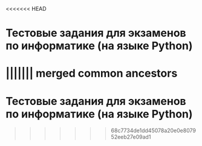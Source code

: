 <<<<<<< HEAD

# Тестовые задания для экзаменов по информатике (на языке Python)
||||||| merged common ancestors
=======
# Тестовые задания для экзаменов по информатике (на языке Python)
>>>>>>> 68c7734de1dd45078a20e0e807952eeb27e09ad1
